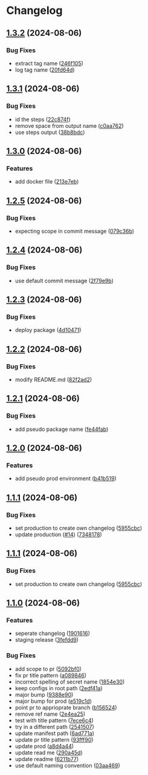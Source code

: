 # Changelog

## [1.3.2](https://github.com/SapeleD3/test_release_please/compare/staging-v1.3.1...staging-v1.3.2) (2024-08-06)


### Bug Fixes

* extract tag name ([246f105](https://github.com/SapeleD3/test_release_please/commit/246f105137f7164959c5e6ad52b92a0954c1db9c))
* log tag name ([20fd64d](https://github.com/SapeleD3/test_release_please/commit/20fd64d52724664445f455814cc2543dd9999bdb))

## [1.3.1](https://github.com/SapeleD3/test_release_please/compare/staging-v1.3.0...staging-v1.3.1) (2024-08-06)


### Bug Fixes

* id the steps ([22c874f](https://github.com/SapeleD3/test_release_please/commit/22c874f96510509a670e3fb5265370882530829a))
* remove space from output name ([c0aa762](https://github.com/SapeleD3/test_release_please/commit/c0aa7627281019f31d16f0d935122342248d620a))
* use steps output ([38b8bdc](https://github.com/SapeleD3/test_release_please/commit/38b8bdc4e42bfadc1b78461abd323351d8cee3e9))

## [1.3.0](https://github.com/SapeleD3/test_release_please/compare/staging-v1.2.5...staging-v1.3.0) (2024-08-06)


### Features

* add docker file ([213e7eb](https://github.com/SapeleD3/test_release_please/commit/213e7ebb92b2f63cc48f4c696b0305f647f26c50))

## [1.2.5](https://github.com/SapeleD3/test_release_please/compare/staging-v1.2.4...staging-v1.2.5) (2024-08-06)


### Bug Fixes

* expecting scope in commit message ([079c36b](https://github.com/SapeleD3/test_release_please/commit/079c36b27953f33aac2794c5a20ea6999b9b7d73))

## [1.2.4](https://github.com/SapeleD3/test_release_please/compare/staging-v1.2.3...staging-v1.2.4) (2024-08-06)


### Bug Fixes

* use default commit message ([2f79e9b](https://github.com/SapeleD3/test_release_please/commit/2f79e9bef5d7f3c0f76f9203524b19aaa5fd0a0b))

## [1.2.3](https://github.com/SapeleD3/test_release_please/compare/staging-v1.2.2...staging-v1.2.3) (2024-08-06)


### Bug Fixes

* deploy package ([4d10471](https://github.com/SapeleD3/test_release_please/commit/4d1047182b00f04b57c6da2a55686ede203c73b2))

## [1.2.2](https://github.com/SapeleD3/test_release_please/compare/staging-v1.2.1...staging-v1.2.2) (2024-08-06)


### Bug Fixes

* modify README.md ([82f2ad2](https://github.com/SapeleD3/test_release_please/commit/82f2ad206097555386c46d83932541f5672f24c6))

## [1.2.1](https://github.com/SapeleD3/test_release_please/compare/staging-v1.2.0...staging-v1.2.1) (2024-08-06)


### Bug Fixes

* add pseudo package name ([fe44fab](https://github.com/SapeleD3/test_release_please/commit/fe44fab7c854ae79890ad1e43df9d65d3f9149e0))

## [1.2.0](https://github.com/SapeleD3/test_release_please/compare/staging-v1.1.1...staging-v1.2.0) (2024-08-06)


### Features

* add pseudo prod environment ([b41b519](https://github.com/SapeleD3/test_release_please/commit/b41b5197dbab43bf66359b04182f550e5cb5847b))

## [1.1.1](https://github.com/SapeleD3/test_release_please/compare/staging-v1.1.0...staging-v1.1.1) (2024-08-06)


### Bug Fixes

* set production to create own changelog ([5955cbc](https://github.com/SapeleD3/test_release_please/commit/5955cbcd5cd9148862a1ea8a248a783d09d69b07))
* update production ([#14](https://github.com/SapeleD3/test_release_please/issues/14)) ([7348178](https://github.com/SapeleD3/test_release_please/commit/734817836b7f623e2a4d9288503ccc7ea2f066a7))

## [1.1.1](https://github.com/SapeleD3/test_release_please/compare/staging-v1.1.0...staging-v1.1.1) (2024-08-06)


### Bug Fixes

* set production to create own changelog ([5955cbc](https://github.com/SapeleD3/test_release_please/commit/5955cbcd5cd9148862a1ea8a248a783d09d69b07))

## [1.1.0](https://github.com/SapeleD3/test_release_please/compare/staging-v1.0.0...staging-v1.1.0) (2024-08-06)


### Features

* seperate changelog ([1901616](https://github.com/SapeleD3/test_release_please/commit/19016167ec808b370d546f97a751db6b11462585))
* staging release ([3fefdd9](https://github.com/SapeleD3/test_release_please/commit/3fefdd9127f538758730bee7f752519f6abad4ff))


### Bug Fixes

* add scope to pr ([5092bf0](https://github.com/SapeleD3/test_release_please/commit/5092bf086a237c162c6cafd3f7f556f7ddd4807c))
* fix pr title pattern ([a089846](https://github.com/SapeleD3/test_release_please/commit/a089846dbb25cc2f45998f0baa83fdd7d1bc2a31))
* incorrect spelling of secret name ([1854e30](https://github.com/SapeleD3/test_release_please/commit/1854e307f8c8bbb5f3a94568358b1aef99e110ef))
* keep configs in root path ([2edf41a](https://github.com/SapeleD3/test_release_please/commit/2edf41aeec6c9afdd236d71eb03c3de399297653))
* major bump ([9388e90](https://github.com/SapeleD3/test_release_please/commit/9388e90fe54e7d261bd4d291ae89d927b4f426d5))
* major bump for prod ([e519c1d](https://github.com/SapeleD3/test_release_please/commit/e519c1dd1bde455b1269ce8784e386736747a400))
* point pr to apprioprate branch ([b156524](https://github.com/SapeleD3/test_release_please/commit/b15652424f8e9abc2b9a231e6ac8a5d9fac69211))
* remove ref name ([2e4ea25](https://github.com/SapeleD3/test_release_please/commit/2e4ea2501b5a137ea4cf58b1cddb3f7dffba286a))
* test with title pattern ([7ece6c4](https://github.com/SapeleD3/test_release_please/commit/7ece6c424ed7659aaac94baf7ed6bfec7de94a90))
* try in a different path ([2541507](https://github.com/SapeleD3/test_release_please/commit/2541507810ca4e031232628bf9a3e79c1c44ebb8))
* update manifest path ([6ad771a](https://github.com/SapeleD3/test_release_please/commit/6ad771a90ed9fb1c6c635d346e5b916d931974e9))
* update pr title pattern ([93fff90](https://github.com/SapeleD3/test_release_please/commit/93fff903e7c736aa96fd6ed722cf19a11f1a624e))
* update prod ([a8d4a44](https://github.com/SapeleD3/test_release_please/commit/a8d4a44f18eda7b7555fca2a2babb424a9362c16))
* update read me ([290a45d](https://github.com/SapeleD3/test_release_please/commit/290a45d590ad5bc08f5d1f29137293d92dac675f))
* update readme ([6211b77](https://github.com/SapeleD3/test_release_please/commit/6211b7740d8d7ac6f0bb6cf9a58cef1a9e2cfc8b))
* use default naming convention ([03aa469](https://github.com/SapeleD3/test_release_please/commit/03aa469edb6f018cccc4da0657596d388629f0ee))
